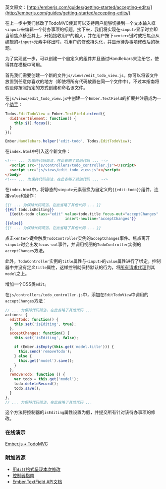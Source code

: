 英文原文：[http://emberjs.com/guides/getting-started/accepting-edits/](http://emberjs.com/guides/getting-started/accepting-edits/)

在上一步中我们修改了TodoMVC使其可以支持用户能够切换到一个文本输入框`<input>`来编辑一个待办事项的标题。接下来，我们将实现在`<input>`显示时立即当前焦点移至其上，开始接收用户的输入，并在用户按下`<enter>`键时或把焦点从编辑的`<input>`元素中移出时，将用户的修改持久化，并显示待办事项修改后的标题。

为了实现这一步，可以创建一个自定义的组件并且通过Handlebars来注册它，使得其在模板中可用。

首先我们需要创建一个新的文件`js/views/edit_todo_view.js`。你可以将该文件放置到任意你喜欢的地方（即使将所有代码放置在同一个文件中），不过本指南将假设你按照指定的方式创建和命名该文件。

在`js/views/edit_todo_view.js`中创建一个`Ember.TextField`的扩展并注册成为一个[助手](/api/classes/Ember.Handlebars.html#method_helper)：

```javascript
Todos.EditTodoView = Ember.TextField.extend({
  didInsertElement: function() {
    this.$().focus();
  }
});

Ember.Handlebars.helper('edit-todo', Todos.EditTodoView);
```

在`index.html`中引入这个新文件：

```html
<!--- ... 为保持代码简洁，在此省略了其他代码 ... -->
  <script src="js/controllers/todo_controller.js"></script>
  <script src="js/views/edit_todo_view.js"></script>
</body>
<!--- ... 为保持代码简洁，在此省略了其他代码 ... -->
```

在`index.html`中，将静态的`<input>`元素替换为自定义的`{{edit-todo}}`组件，连接`value`和操作：

```handlebars
{{! ... 为保持代码简洁，在此省略了其他代码 ... }}
{{#if todo.isEditing}}
  {{edit-todo class="edit" value=todo.title focus-out="acceptChanges"
                           insert-newline="acceptChanges"}}
{{else}}
{{! ... 为保持代码简洁，在此省略了其他代码 ... }}
```

点击`<enter>`键会触发`TodoController`实例的`acceptChanges`事件。焦点离开`<input>`时会出发`focus-out`事件，并调用视图的`TodoController`实例的`acceptChanges`方法。

此外，`TodoController`实例的`title`属性与`<input>`的`value`属性进行了绑定。控制器中并没有定义`title`属性，这样控制就保持默认的行为，将[所有请求代理](/guides/controllers/#toc_representing-models)到其`model`之上。

增加一个CSS类`edit`。

在`js/controllers/todo_controller.js`中，添加在`EditTodoView`中调用的`acceptChanges`方法：

```javascript
// ... 为保持代码简洁，在此省略了其他代码 ...
actions: {
  editTodo: function() {
    this.set('isEditing', true);
  },
  acceptChanges: function() {
    this.set('isEditing', false);

    if (Ember.isEmpty(this.get('model.title'))) {
      this.send('removeTodo');
    } else {
      this.get('model').save();
    }
  },
  removeTodo: function () {
    var todo = this.get('model');
    todo.deleteRecord();
    todo.save();
  }
},
// ... 为保持代码简洁，在此省略了其他代码 ...
```

这个方法将控制器的`isEditing`属性设置为假，并提交所有针对该待办事项的修改。

### 在线演示

<a class="jsbin-embed" href="http://jsbin.com/gureki/1/embed?output">Ember.js • TodoMVC</a><script src="http://static.jsbin.com/js/embed.js"></script>

### 附加资源

  * [用`diff`格式呈现本次修改](https://github.com/emberjs/quickstart-code-sample/commit/a7e2f40da4d75342358acdfcbda7a05ccc90f348)
  * [控制器指南](/guides/controllers)
  * [Ember.TextField API文档](/api/classes/Ember.TextField.html)
